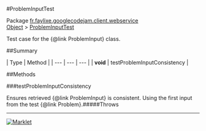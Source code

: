 #ProblemInputTest

Package [fr.faylixe.googlecodejam.client.webservice](README.md)<br>
[Object](../../../../java/lang/Object.md) > [ProblemInputTest](ProblemInputTest.md)

Test case for the {@link ProblemInput} class.

##Summary


| Type | Method |
| --- | --- | --- |
| **void** | testProblemInputConsistency |

##Methods

###testProblemInputConsistency


Ensures retrieved {@link ProblemInput}
 is consistent. Using the first input from
 the test {@link Problem}.#####Throws


---
[![Marklet](https://img.shields.io/badge/Generated%20by-Marklet-green.svg)](https://github.com/Faylixe/marklet)